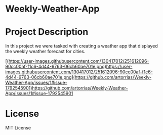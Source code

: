 # Weekly-Weather-App

# Project Description
  In this project we were tasked with creating a weather app that displayed the weekly weather forecast for cities.
  
  [(https://user-images.githubusercontent.com/130417012/251612096-90cc00af-f1c6-4d44-9763-06cb60ae701e.png)https://user-images.githubusercontent.com/130417012/251612096-90cc00af-f1c6-4d44-9763-06cb60ae701e.png](https://github.com/artorrias/Weekly-Weather-App/issues/1#issue-1792545901)https://github.com/artorrias/Weekly-Weather-App/issues/1#issue-1792545901
  
# License
  MIT License
